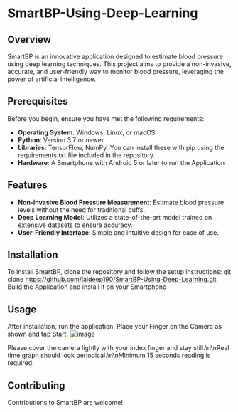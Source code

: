 # SmartBP-Using-Deep-Learning

## Overview
SmartBP is an innovative application designed to estimate blood pressure using deep learning techniques. This project aims to provide a non-invasive, accurate, and user-friendly way to monitor blood pressure, leveraging the power of artificial intelligence.

## Prerequisites
Before you begin, ensure you have met the following requirements:
- **Operating System**: Windows, Linux, or macOS.
- **Python**: Version 3.7 or newer.
- **Libraries**: TensorFlow, NumPy. You can install these with pip using the requirements.txt file included in the repository.
- **Hardware**: A Smartphone with Android 5 or later to run the Application

## Features
- **Non-invasive Blood Pressure Measurement**: Estimate blood pressure levels without the need for traditional cuffs.
- **Deep Learning Model**: Utilizes a state-of-the-art model trained on extensive datasets to ensure accuracy.
- **User-Friendly Interface**: Simple and intuitive design for ease of use.

## Installation
To install SmartBP, clone the repository and follow the setup instructions:
git clone https://github.com/jaideep190/SmartBP-Using-Deep-Learning.git
Build the Application and install it on your Smartphone

## Usage
After installation, run the application.
Place your Finger on the Camera as shown and tap Start.
![image](https://github.com/jaideep190/SmartBP-Using-Deep-Learning/assets/119040566/7a82c55e-16f8-4b18-8d8e-45e774be7cb5)

Please cover the camera lightly with your index finger and stay still.\n\nReal time graph should look periodical.\n\nMinimum 15 seconds reading is required.

## Contributing
Contributions to SmartBP are welcome!
